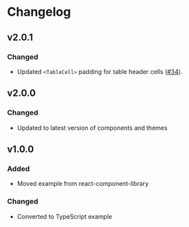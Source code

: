 # Changelog

## v2.0.1

### Changed

-   Updated `<TableCell>` padding for table header cells ([#34](https://github.com/brightlayer-ui/react-themes/issues/34)).

## v2.0.0

### Changed

-   Updated to latest version of components and themes

## v1.0.0

### Added

-   Moved example from react-component-library

### Changed

-   Converted to TypeScript example
